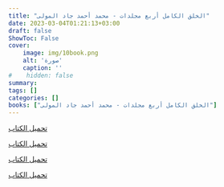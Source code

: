 ```yaml
---
title: "الخلق الكامل أربع مجلدات - محمد أحمد جاد المولى"
date: 2023-03-04T01:21:13+03:00
draft: false
ShowToc: False
cover:
    image: img/10book.png
    alt: 'صورة'
    caption: ''
#    hidden: false
summary: 
tags: []
categories: []
books: ["الخلق الكامل أربع مجلدات - محمد أحمد جاد المولى"]
---
```

[تحميل الكتاب](./../../books/10a.pdf)

[تحميل الكتاب](./../../books/10b.pdf)

[تحميل الكتاب](./../../books/10c.pdf)

[تحميل الكتاب](./../../books/10d.pdf)